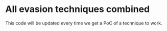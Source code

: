 # All evasion techniques combined

This code will be updated every time we get a PoC of a technique to work.
